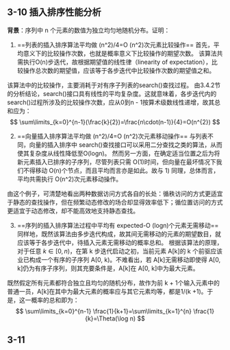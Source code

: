 ## 3-10 插入排序性能分析
**背景**：序列中 n 个元素的数值为独立均匀地随机分布。证明：

1. ==列表的插入排序算法平均做 (n^2)/4=O (n^2)次元素比较操作==
首先，平均意义下的比较操作次数，也就是概率意义下比较操作的期望次数。
该算法共需执行O(n)步迭代，故根据期望值的线性律（linearity of expectation），比较操作总次数的期望值，应该等于各步迭代中比较操作次数的期望值之和。

该算法中的比较操作，主要消耗于对有序子列表的search()查找过程。
由3.4.2节的分析结论，search()接口具有线性的平均复杂度。这就意味着，各步迭代内的search()过程所涉及的比较操作次数，应从0到n - 1按算术级数线性递增，故其总和应为：
$$
\sum\limits_{k=0}^{n-1}(\frac{k}{2})=\frac{n\cdot(n-1)}{4}=O(n^{2})
$$


2. ==向量插入排序算法平均做 (n^2)/4=O (n^2)次元素移动操作==
与列表不同，向量的插入排序中 search()查找接口可以采用二分查找之类的算法，从而使其复杂度从线性降低至O(logn)。
然而另一方面，在确定适当位置之后为将新元素插入已排序的子序列，尽管列表只需 O(1)时间，但向量在最坏情况下我们不得移动 O(n)个节点，而且平均而言亦是如此。故与 1) 同理，总体而言，平均共需执行 O(n^2)次元素移动操作。

由这个例子，可清楚地看出两种数据访问方式各自的长处：循秩访问的方式更适宜于静态的查找操作，但在频繁动态修改的场合却显得效率低下；循位置访问的方式更适宜于动态修改，却不能高效地支持静态查找。


3. ==序列的插入排序算法过程中平均有 expected-O (logn)个元素无需移动==
同样地，既然该算法由多步迭代构成，故其间无需移动的元素的期望数目，就应该等于各步迭代中，待插入元素无需移动的概率总和。
根据该算法的原理，对于任意 $k \in [0, n)$，在第 k 步迭代启动之初，当前元素 A\[k\]的 k 个前驱应该业已构成一个有序的子序列 A\[0, k\)。不难看出，若 A\[k\]无需移动即使得 A\[0, k\]仍为有序子序列，则其充要条件是，A\[k\]在 A\[0, k\]中为最大元素。

既然假定所有元素都符合独立且均匀的随机分布，故作为前 k + 1个输入元素中的普通一员，A\[k\]在其中为最大元素的概率应与其它元素均等，都是1/(k +1)。于是，这一概率的总和即为：
$$
\sum\limits_{k=0}^{n-1} \frac{1}{k+1}=\sum\limits_{k=1}^{n} \frac{1}{k}=\Theta(\log n)
$$

## 3-11